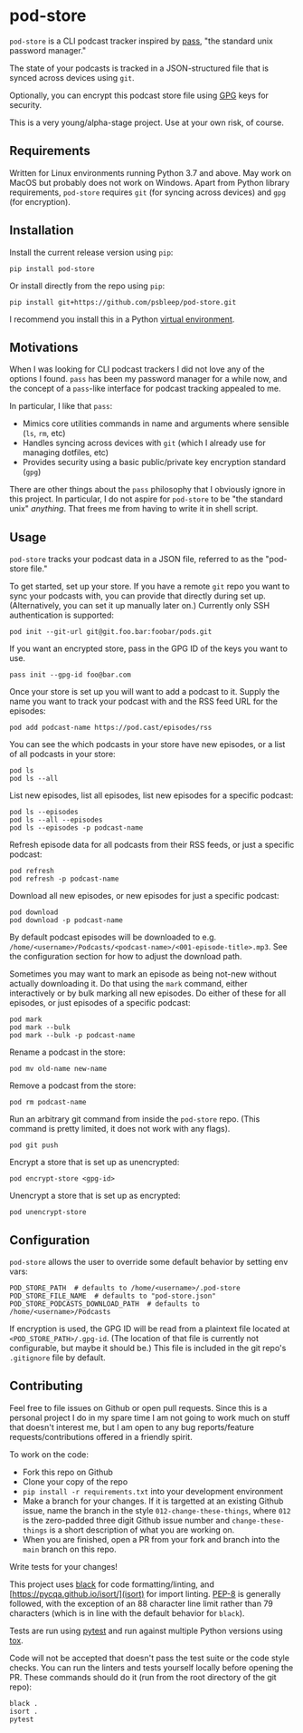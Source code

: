 # pod-store

`pod-store` is a CLI podcast tracker inspired by [pass](https://www.passwordstore.org/), "the standard unix password manager."

The state of your podcasts is tracked in a JSON-structured file that is synced across devices using `git`.

Optionally, you can encrypt this podcast store file using [GPG](https://gnupg.org/) keys for security.

This is a very young/alpha-stage project. Use at your own risk, of course.

## Requirements

Written for Linux environments running Python 3.7 and above. May work on MacOS but probably does not work on Windows. Apart from Python library requirements, `pod-store` requires `git` (for syncing across devices) and `gpg` (for encryption).

## Installation

Install the current release version using `pip`:

    pip install pod-store

Or install directly from the repo using `pip`:

    pip install git+https://github.com/psbleep/pod-store.git

I recommend you install this in a Python [virtual environment](https://docs.python.org/3.7/tutorial/venv.html).

## Motivations

When I was looking for CLI podcast trackers I did not love any of the options I found. `pass` has been my password manager for a while now, and the concept of a `pass`-like interface for podcast tracking appealed to me.

In particular, I like that `pass`:

 - Mimics core utilities commands in name and arguments where sensible (`ls`, `rm`, etc)
 - Handles syncing across devices with `git` (which I already use for managing dotfiles, etc)
 - Provides security using a basic public/private key encryption standard (`gpg`)

There are other things about the `pass` philosophy that I obviously ignore in this project. In particular, I do not aspire for `pod-store` to be "the standard unix" _anything_. That frees me from having to write it in shell script.

## Usage

`pod-store` tracks your podcast data in a JSON file, referred to as the "pod-store file."

To get started, set up your store. If you have a remote `git` repo you want to sync your podcasts with, you can provide that directly during set up. (Alternatively, you can set it up manually later on.) Currently only SSH authentication is supported:

    pod init --git-url git@git.foo.bar:foobar/pods.git

If you want an encrypted store, pass in the GPG ID of the keys you want to use.

    pass init --gpg-id foo@bar.com

Once your store is set up you will want to add a podcast to it. Supply the name you want to track your podcast with and the RSS feed URL for the episodes:

    pod add podcast-name https://pod.cast/episodes/rss

You can see the which podcasts in your store have new episodes, or a list of all podcasts in your store:

    pod ls
    pod ls --all


List new episodes, list all episodes, list new episodes for a specific podcast:

    pod ls --episodes
    pod ls --all --episodes
    pod ls --episodes -p podcast-name

Refresh episode data for all podcasts from their RSS feeds, or just a specific podcast:

    pod refresh
    pod refresh -p podcast-name

Download all new episodes, or new episodes for just a specific podcast:

    pod download
    pod download -p podcast-name

By default podcast episodes will be downloaded to e.g. `/home/<username>/Podcasts/<podcast-name>/<001-episode-title>.mp3`. See the configuration section for how to adjust the download path.

Sometimes you may want to mark an episode as being not-new without actually downloading it. Do that using the `mark` command, either interactively or by bulk marking all new episodes. Do either of these for all episodes, or just episodes of a specific podcast:

    pod mark
    pod mark --bulk
    pod mark --bulk -p podcast-name

Rename a podcast in the store:

    pod mv old-name new-name

Remove a podcast from the store:

    pod rm podcast-name

Run an arbitrary git command from inside the `pod-store` repo. (This command is pretty limited, it does not work with any flags).

    pod git push

Encrypt a store that is set up as unencrypted:

    pod encrypt-store <gpg-id>

Unencrypt a store that is set up as encrypted:

    pod unencrypt-store

## Configuration

`pod-store` allows the user to override some default behavior by setting env vars:

    POD_STORE_PATH  # defaults to /home/<username>/.pod-store
    POD_STORE_FILE_NAME  # defaults to "pod-store.json"
    POD_STORE_PODCASTS_DOWNLOAD_PATH  # defaults to /home/<username>/Podcasts

If encryption is used, the GPG ID will be read from a plaintext file located at `<POD_STORE_PATH>/.gpg-id`. (The location of that file is currently not configurable, but maybe it should be.) This file is included in the git repo's `.gitignore` file by default.


## Contributing

Feel free to file issues on Github or open pull requests. Since this is a personal project I do in my spare time I am not going to work much on stuff that doesn't interest me, but I am open to any bug reports/feature requests/contributions offered in a friendly spirit.

To work on the code:

 - Fork this repo on Github
  - Clone your copy of the repo
  - `pip install -r requirements.txt` into your development environment
  - Make a branch for your changes. If it is targetted at an existing Github issue, name the branch in the style `012-change-these-things`, where `012` is the zero-padded three digit Github issue number and `change-these-things` is a short description of what you are working on.
  - When you are finished, open a PR from your fork and branch into the `main` branch on this repo.

Write tests for your changes!

This project uses [black](https://github.com/psf/black) for code formatting/linting, and [https://pycqa.github.io/isort/](isort) for import linting. [PEP-8](https://www.python.org/dev/peps/pep-0008/) is generally followed, with the exception of an 88 character line limit rather than 79 characters (which is in line with the default behavior for `black`).

Tests are run using [pytest](https://docs.pytest.org/) and run against multiple Python versions using [tox](https://tox.wiki/en/latest/).

Code will not be accepted that doesn't pass the test suite or the code style checks. You can run the linters and tests yourself locally before opening the PR. These commands should do it (run from the root directory of the git repo):

    black .
    isort .
    pytest
